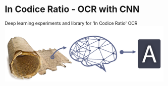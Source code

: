 # In Codice Ratio - OCR with CNN
Deep learning experiments and library for 'In Codice Ratio' OCR
![logo](icr_ocr_logo.png)
